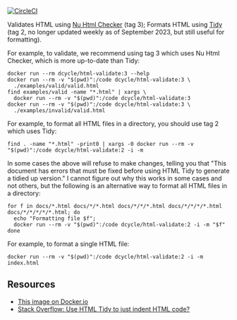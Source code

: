 [![CircleCI](https://circleci.com/gh/dcycle/docker-html-validate.svg?style=svg)](https://circleci.com/gh/dcycle/docker-html-validate)

Validates HTML using [Nu Html Checker](https://github.com/validator/validator) (tag 3); Formats HTML using [Tidy](https://www.html-tidy.org) (tag 2, no longer updated weekly as of September 2023, but still useful for formatting).

For example, to validate, we recommend using tag 3 which uses Nu Html Checker, which is more up-to-date than Tidy:

    docker run --rm dcycle/html-validate:3 --help
    docker run --rm -v "$(pwd)":/code dcycle/html-validate:3 \
      ./examples/valid/valid.html
    find examples/valid -name "*.html" | xargs \
      docker run --rm -v "$(pwd)":/code dcycle/html-validate:3
    docker run --rm -v "$(pwd)":/code dcycle/html-validate:3 \
      ./examples/invalid/valid.html

For example, to format all HTML files in a directory, you should use tag 2 which uses Tidy:

    find . -name "*.html" -print0 | xargs -0 docker run --rm -v "$(pwd)":/code dcycle/html-validate:2 -i -m

In some cases the above will refuse to make changes, telling you that "This document has errors that must be fixed before using HTML Tidy to generate a tidied up version." I cannot figure out why this works in some cases and not others, but the following is an alternative way to format all HTML files in a directory:

    for f in docs/*.html docs/*/*.html docs/*/*/*.html docs/*/*/*/*.html docs/*/*/*/*/*.html; do
      echo "Formatting file $f";
      docker run --rm -v "$(pwd)":/code dcycle/html-validate:2 -i -m "$f"
    done

For example, to format a single HTML file:

    docker run --rm -v "$(pwd)":/code dcycle/html-validate:2 -i -m index.html

Resources
-----

 * [This image on Docker.io](https://hub.docker.com/r/dcycle/html-validate/)
 * [Stack Overflow: Use HTML Tidy to just indent HTML code?](https://stackoverflow.com/questions/7151180)
